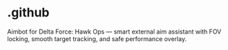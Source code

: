 # .github
Aimbot for Delta Force: Hawk Ops — smart external aim assistant with FOV locking, smooth target tracking, and safe performance overlay.
